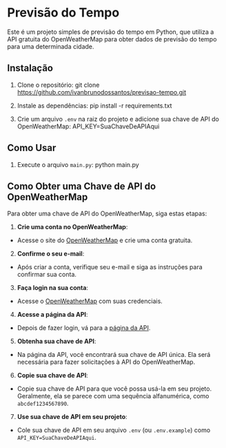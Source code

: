 # Previsão do Tempo

Este é um projeto simples de previsão do tempo em Python, que utiliza a API gratuita do OpenWeatherMap para obter dados de previsão do tempo para uma determinada cidade.

## Instalação

1. Clone o repositório:
git clone https://github.com/ivanbrunodossantos/previsao-tempo.git


2. Instale as dependências:
pip install -r requirements.txt


3. Crie um arquivo `.env` na raiz do projeto e adicione sua chave de API do OpenWeatherMap:
API_KEY=SuaChaveDeAPIAqui


## Como Usar

1. Execute o arquivo `main.py`:
python main.py


## Como Obter uma Chave de API do OpenWeatherMap

Para obter uma chave de API do OpenWeatherMap, siga estas etapas:

1. **Crie uma conta no OpenWeatherMap**:
- Acesse o site do [OpenWeatherMap](https://home.openweathermap.org/users/sign_up) e crie uma conta gratuita.

2. **Confirme o seu e-mail**:
- Após criar a conta, verifique seu e-mail e siga as instruções para confirmar sua conta.

3. **Faça login na sua conta**:
- Acesse o [OpenWeatherMap](https://home.openweathermap.org/users/sign_in) com suas credenciais.

4. **Acesse a página da API**:
- Depois de fazer login, vá para a [página da API](https://home.openweathermap.org/api_keys).

5. **Obtenha sua chave de API**:
- Na página da API, você encontrará sua chave de API única. Ela será necessária para fazer solicitações à API do OpenWeatherMap.

6. **Copie sua chave de API**:
- Copie sua chave de API para que você possa usá-la em seu projeto. Geralmente, ela se parece com uma sequência alfanumérica, como `abcdef1234567890`.

7. **Use sua chave de API em seu projeto**:
- Cole sua chave de API em seu arquivo `.env` (ou `.env.example`) como `API_KEY=SuaChaveDeAPIAqui`.